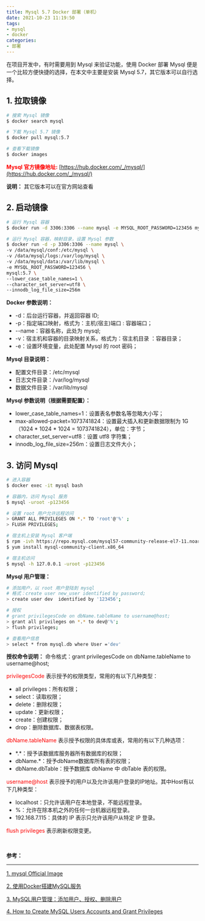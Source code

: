 ```yaml
---
title: Mysql 5.7 Docker 部署（单机）
date: 2021-10-23 11:19:50
tags:
- mysql
- docker
categories:
- 部署
---
```


在项目开发中，有时需要用到 Mysql 来验证功能，使用 Docker 部署 Mysql 便是一个比较方便快捷的选择，在本文中主要是安装 Mysql 5.7，其它版本可以自行选择。

<!-- more -->

## 1. 拉取镜像

```bash
# 搜索 Mysql 镜像
$ docker search mysql

# 下载 Mysql 5.7 镜像
$ docker pull mysql:5.7

# 查看下载镜像
$ docker images

```
<font color='red'>**Mysql 官方镜像地址:**</font>
[https://hub.docker.com/_/mysql/](https://hub.docker.com/_/mysql/)

**说明：**
其它版本可以在官方网站查看

## 2. 启动镜像

```bash
# 运行 Mysql 容器
$ docker run -d 3306:3306 --name mysql -e MYSQL_ROOT_PASSWORD=123456 mysql:5.7

# 运行 Mysql 容器，映射目录，设置 Mysql 参数
$ docker run -d -p 3306:3306 --name mysql \
-v /data/mysql/conf:/etc/mysql \
-v /data/mysql/logs:/var/log/mysql \
-v /data/mysql/data:/var/lib/mysql \
-e MYSQL_ROOT_PASSWORD=123456 \
mysql:5.7 \
--lower_case_table_names=1 \
--character_set_server=utf8 \
--innodb_log_file_size=256m

```

**Docker 参数说明：**
- -d：后台运行容器，并返回容器 ID;
- -p：指定端口映射，格式为：主机(宿主)端口 : 容器端口；
- --name：容器名称，此处为 mysql;
- -v：宿主机和容器的目录映射关系，格式为：宿主机目录 ：容器目录；
- -e：设置环境变量，此处配置 Mysql 的 root 密码；

**Mysql 目录说明：**
- 配置文件目录：/etc/mysql
- 日志文件目录：/var/log/mysql
- 数据文件目录：/var/lib/mysql

**Mysql 参数说明（根据需要配置）：**
- lower_case_table_names=1：设置表名参数名等忽略大小写；
- max-allowed-packet=1073741824：设置最大插入和更新数据限制为 1G（1024 * 1024 * 1024 = 1073741824），单位：字节；
- character_set_server=utf8：设置 utf8 字符集；
- innodb_log_file_size=256m：设置日志文件大小；

## 3. 访问 Mysql

```bash
# 进入容器
$ docker exec -it mysql bash

# 容器内，访问 Mysql 服务
$ mysql -uroot -p123456

# 设置 root 用户允许远程访问
> GRANT ALL PRIVILEGES ON *.* TO 'root'@'%' ;
> FLUSH PRIVILEGES;

# 宿主机上安装 Mysql 客户端
$ rpm -ivh https://repo.mysql.com/mysql57-community-release-el7-11.noarch.rpm
$ yum install mysql-community-client.x86_64

# 宿主机访问
$ mysql -h 127.0.0.1 -uroot -p123456

```

**Mysql 用户管理：**

```bash
# 添加用户，以 root 用户登陆到 mysql 
# 格式：create user new_user identified by password;
> create user dev  identified by '123456';

# 授权
# grant privilegesCode on dbName.tableName to username@host;
> grant all privileges on *.* to dev@'%';
> flush privileges;

# 查看用户信息
> select * from mysql.db where User ='dev'

```

**授权命令说明：**
命令格式：grant privilegesCode on dbName.tableName to username@host;

<font color='red'>privilegesCode</font> 表示授予的权限类型，常用的有以下几种类型：
- all privileges：所有权限；
- select：读取权限；
- delete：删除权限；
- update：更新权限；
- create：创建权限；
- drop：删除数据库、数据表权限。

<font color='red'>dbName.tableName</font> 表示授予权限的具体库或表，常用的有以下几种选项：
- \*.\*：授予该数据库服务器所有数据库的权限；
- dbName.*：授予dbName数据库所有表的权限；
- dbName.dbTable：授予数据库 dbName 中 dbTable 表的权限。

<font color='red'>username@host</font> 表示授予的用户以及允许该用户登录的IP地址。其中Host有以下几种类型：

- localhost：只允许该用户在本地登录，不能远程登录。
- %：允许在除本机之外的任何一台机器远程登录。
- 192.168.7.115：具体的 IP 表示只允许该用户从特定 IP 登录。

<font color='red'>flush privileges</font> 表示刷新权限变更。

</br>

**参考：**

----
[1]:https://hub.docker.com/_/mysql
[2]:https://www.cnblogs.com/sablier/p/11605606.html
[3]:https://www.cnblogs.com/chanshuyi/p/mysql_user_mng.html
[4]:https://linuxize.com/post/how-to-create-mysql-user-accounts-and-grant-privileges/


[1. mysql Official Image][1]

[2. 使用Docker搭建MySQL服务][2]

[3. MySQL用户管理：添加用户、授权、删除用户][3]

[4. How to Create MySQL Users Accounts and Grant Privileges][4]




